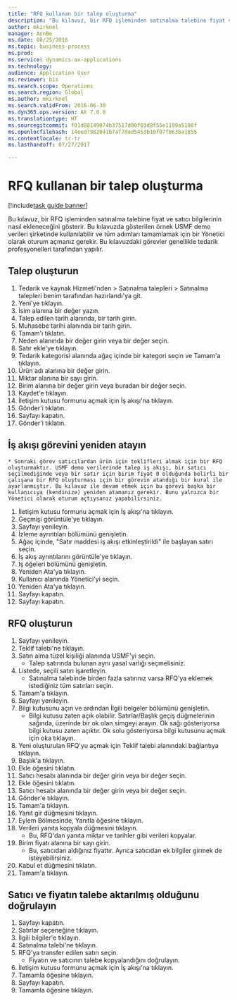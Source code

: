 ```yaml
--- 
title: "RFQ kullanan bir talep oluşturma"
description: "Bu kılavuz, bir RFQ işleminden satınalma talebine fiyat ve satıcı bilgilerinin nasıl ekleneceğini gösterir."
author: mkirknel
manager: AnnBe
ms.date: 08/25/2016
ms.topic: business-process
ms.prod: 
ms.service: dynamics-ax-applications
ms.technology: 
audience: Application User
ms.reviewer: bis
ms.search.scope: Operations
ms.search.region: Global
ms.author: mkirknel
ms.search.validFrom: 2016-06-30
ms.dyn365.ops.version: AX 7.0.0
ms.translationtype: HT
ms.sourcegitcommit: f01d88149074b37517d00f03d8f55e1199a5198f
ms.openlocfilehash: 14eed7982041b7af7dad5453b10f07f063ba1855
ms.contentlocale: tr-tr
ms.lasthandoff: 07/27/2017

---
```

# <a name="create-a-requisition-that-uses-an-rfq"></a>RFQ kullanan bir talep oluşturma

[!include[task guide banner](../../includes/task-guide-banner.md)]

Bu kılavuz, bir RFQ işleminden satınalma talebine fiyat ve satıcı bilgilerinin nasıl ekleneceğini gösterir. Bu kılavuzda gösterilen örnek USMF demo verileri şirketinde kullanılabilir ve tüm adımları tamamlamak için bir Yönetici olarak oturum açmanız gerekir. Bu kılavuzdaki görevler genellikle tedarik profesyonelleri tarafından yapılır.


## <a name="create-a-requisition"></a>Talep oluşturun
1. Tedarik ve kaynak Hizmeti'nden > Satınalma talepleri > Satınalma talepleri benim tarafından hazırlandı'ya git.
2. Yeni'ye tıklayın.
3. İsim alanına bir değer yazın.
4. Talep edilen tarih alanında, bir tarih girin.
5. Muhasebe tarihi alanında bir tarih girin.
6. Tamam'ı tıklatın.
7. Neden alanında bir değer girin veya bir değer seçin.
8. Satır ekle'ye tıklayın.
9. Tedarik kategorisi alanında ağaç içinde bir kategori seçin ve Tamam'a tıklayın.
10. Ürün adı alanına bir değer girin.
11. Miktar alanına bir sayı girin.
12. Birim alanına bir değer girin veya buradan bir değer seçin.
13. Kaydet'e tıklayın.
14. İletişim kutusu formunu açmak için İş akışı'na tıklayın.
15. Gönder'i tıklatın.
16. Sayfayı kapatın.
17. Gönder'i tıklatın.

## <a name="reassign-a-workflow-task"></a>İş akışı görevini yeniden atayın
    * Sonraki görev satıcılardan ürün için teklifleri almak için bir RFQ oluşturmaktır. USMF demo verilerinde talep iş akışı, bir satıcı seçilmediğinde veya bir satır için birim fiyat 0 olduğunda belirli bir çalışana bir RFQ oluşturması için bir görevin atandığı bir kural ile ayarlanmıştır. Bu kılavuz ile devam etmek için bu görevi başka bir kullanıcıya (kendinize) yeniden atamanız gerekir. Bunu yalnızca bir Yönetici olarak oturum açtıysanız yapabilirsiniz.  
1. İletişim kutusu formunu açmak için İş akışı'na tıklayın.
2. Geçmişi görüntüle'ye tıklayın.
3. Sayfayı yenileyin.
4. İzleme ayrıntıları bölümünü genişletin.
5. Ağaç içinde, "Satır maddesi iş akışı etkinleştirildi" ile başlayan satırı seçin.
6. İş akış ayrıntılarını görüntüle'ye tıklayın.
7. İş öğeleri bölümünü genişletin.
8. Yeniden Ata'ya tıklayın.
9. Kullanıcı alanında Yönetici'yi seçin.
10. Yeniden Ata'ya tıklayın.
11. Sayfayı kapatın.
12. Sayfayı kapatın.

## <a name="create-an-rfq"></a>RFQ oluşturun
1. Sayfayı yenileyin.
2. Teklif talebi'ne tıklayın.
3. Satın alma tüzel kişiliği alanında USMF'yi seçin.
    * Talep satırında bulunan aynı yasal varlığı seçmelisiniz.  
4. Listede, seçili satırı işaretleyin.
    * Satınalma talebinde birden fazla satırınız varsa RFQ'ya eklemek istediğiniz tüm satırları seçin.  
5. Tamam'a tıklayın.
6. Sayfayı yenileyin.
7. Bilgi kutusunu açın ve ardından İlgili belgeler bölümünü genişletin.
    * Bilgi kutusu zaten açık olabilir. Satırlar/Başlık geçiş düğmelerinin sağında, üzerinde bir ok olan simgeyi arayın. Ok sağı gösteriyorsa bilgi kutusu zaten açıktır. Ok solu gösteriyorsa bilgi kutusunu açmak için oka tıklayın.  
8. Yeni oluşturulan RFQ'yu açmak için Teklif talebi alanındaki bağlantıya tıklayın.
9. Başlık'a tıklayın.
10. Ekle öğesini tıklatın.
11. Satıcı hesabı alanında bir değer girin veya bir değer seçin.
12. Ekle öğesini tıklatın.
13. Satıcı hesabı alanında bir değer girin veya bir değer seçin.
14. Gönder'e tıklayın.
15. Tamam'a tıklayın.
16. Yanıt gir düğmesini tıklayın.
17. Eylem Bölmesinde, Yanıtla öğesine tıklayın.
18. Verileri yanıta kopyala düğmesini tıklayın.
    * Bu, RFQ'dan yanıta miktar ve tarihler gibi verileri kopyalar.  
19. Birim fiyatı alanına bir sayı girin.
    * Bu, satıcıdan aldığınız fiyattır. Ayrıca satıcıdan ek bilgiler girmek de isteyebilirsiniz.  
20. Kabul et düğmesini tıklatın.
21. Tamam'a tıklayın.

## <a name="verify-that-vendor-and-price-have-been-transferred-to-the-requisition"></a>Satıcı ve fiyatın talebe aktarılmış olduğunu doğrulayın
1. Sayfayı kapatın.
2. Satırlar seçeneğine tıklayın.
3. İlgili bilgiler'e tıklayın.
4. Satınalma talebi'ne tıklayın.
5. RFQ'ya transfer edilen satırı seçin.
    * Fiyatın ve satıcının talebe kopyalandığını doğrulayın.  
6. İletişim kutusu formunu açmak için İş akışı'na tıklayın.
7. Tamamla öğesine tıklayın.
8. Sayfayı kapatın.
9. Tamamla öğesine tıklayın.


